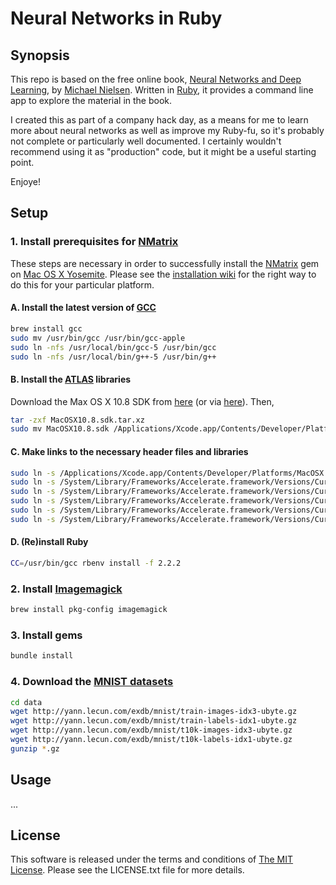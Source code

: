 # Neural Networks in Ruby

## Synopsis

This repo is based on the free online book, [Neural Networks and Deep Learning][tutorial],
by [Michael Nielsen][nielsen].  Written in [Ruby][ruby], it provides a command
line app to explore the material in the book.

I created this as part of a company hack day, as a means for me to learn more
about neural networks as well as improve my Ruby-fu, so it's probably not
complete or particularly well documented.  I certainly wouldn't recommend using
it as "production" code, but it might be a useful starting point.

Enjoye!

## Setup

### 1. Install prerequisites for [NMatrix][nmatrix]

These steps are necessary in order to successfully install the [NMatrix][nmatrix]
gem on [Mac OS X Yosemite][osx].  Please see the [installation wiki][nmatrix-installation]
for the right way to do this for your particular platform.

#### A. Install the latest version of [GCC][gcc]
```bash
brew install gcc
sudo mv /usr/bin/gcc /usr/bin/gcc-apple
sudo ln -nfs /usr/local/bin/gcc-5 /usr/bin/gcc
sudo ln -nfs /usr/local/bin/g++-5 /usr/bin/g++
```

#### B. Install the [ATLAS][atlas] libraries
Download the Max OS X 10.8 SDK from [here][osx-sdks-mediafire] (or via
[here][osx-sdks]). Then,
```bash
tar -zxf MacOSX10.8.sdk.tar.xz
sudo mv MacOSX10.8.sdk /Applications/Xcode.app/Contents/Developer/Platforms/MacOSX.platform/Developer/SDKs/
```

#### C. Make links to the necessary header files and libraries
```bash
sudo ln -s /Applications/Xcode.app/Contents/Developer/Platforms/MacOSX.platform/Developer/SDKs/MacOSX10.8.sdk/usr/lib/libatlas.dylib /usr/lib/libatlas.dylib
sudo ln -s /System/Library/Frameworks/Accelerate.framework/Versions/Current/Frameworks/vecLib.framework/Versions/Current/Headers/cblas.h /usr/include/cblas.h
sudo ln -s /System/Library/Frameworks/Accelerate.framework/Versions/Current/Frameworks/vecLib.framework/Versions/Current/libBLAS.dylib /usr/lib/libblas.dylib
sudo ln -s /System/Library/Frameworks/Accelerate.framework/Versions/Current/Frameworks/vecLib.framework/Versions/Current/Headers/clapack.h /usr/include/clapack.h
sudo ln -s /System/Library/Frameworks/Accelerate.framework/Versions/Current/Frameworks/vecLib.framework/Versions/Current/libLAPACK.dylib /usr/lib/liblapack.dylib
sudo ln -s /System/Library/Frameworks/Accelerate.framework/Versions/Current/Frameworks/vecLib.framework/Versions/Current/libLAPACK.dylib /usr/lib/libclapack.dylib
```

#### D. (Re)install Ruby
```bash
CC=/usr/bin/gcc rbenv install -f 2.2.2
```

### 2. Install [Imagemagick][imagemagick]
```bash
brew install pkg-config imagemagick
```

### 3. Install gems
```bash
bundle install
```

### 4. Download the [MNIST datasets][mnist-data]
```bash
cd data
wget http://yann.lecun.com/exdb/mnist/train-images-idx3-ubyte.gz
wget http://yann.lecun.com/exdb/mnist/train-labels-idx1-ubyte.gz
wget http://yann.lecun.com/exdb/mnist/t10k-images-idx3-ubyte.gz
wget http://yann.lecun.com/exdb/mnist/t10k-labels-idx1-ubyte.gz
gunzip *.gz
```

## Usage

...

## License

This software is released under the terms and conditions of [The MIT License][license].
Please see the LICENSE.txt file for more details.

[atlas]: http://math-atlas.sourceforge.net/
[gcc]: https://gcc.gnu.org/
[imagemagick]: http://www.imagemagick.org/
[license]: http://www.opensource.org/licenses/mit-license.php
[mnist-data]: http://yann.lecun.com/exdb/mnist/
[nielsen]: http://michaelnielsen.org/
[nmatrix]: https://github.com/SciRuby/nmatrix
[nmatrix-installation]: https://github.com/SciRuby/nmatrix/wiki/Installation
[osx]: https://www.apple.com/osx/
[osx-sdks]: https://github.com/phracker/MacOSX-SDKs
[osx-sdks-mediafire]: https://www.mediafire.com/?a4g384ysgy5rg
[ruby]: https://www.ruby-lang.org/en/
[tutorial]: http://neuralnetworksanddeeplearning.com/
